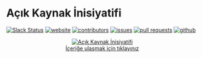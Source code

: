 # Açık Kaynak İnisiyatifi

[![Slack Status](https://acikkaynak-slack-inviter.herokuapp.com/badge.svg)](https://acikkaynak-slack-inviter.herokuapp.com/)
[![website][website-image]][website-url]
[![contributors][contributors-image]][contributors-url]
[![issues][issues-image]][issues-url]
[![pull requests][issues-pr-image]][issues-pr-url]
[![github][github-image]][github-url]


<div align="center">
    <a href="https://acik-kaynak.org/">
        <img src="./Media/acikkaynak-logo-284px.png" alt="Açık Kaynak İnisiyatifi" title="" />
    </a>
    <br />
    <a href="https://acik-kaynak.org/"> İçeriğe ulaşmak için tıklayınız </a>
</div>

[website-image]: https://img.shields.io/website-up-down-green-red/http/acikkaynak.info.svg
[website-url]: https://acik-kaynak.org/
[contributors-image]: https://img.shields.io/github/contributors/acikkaynak/acikkaynak.svg
[contributors-url]: https://github.com/acikkaynak/acikkaynak/blob/master/LICENSE
[issues-image]: https://img.shields.io/github/issues/acikkaynak/acikkaynak.svg
[issues-url]: https://github.com/acikkaynak/acikkaynak/issues
[issues-pr-image]: https://img.shields.io/github/issues-pr/acikkaynak/acikkaynak.svg
[issues-pr-url]: https://github.com/acikkaynak/acikkaynak/pulls
[github-image]: https://img.shields.io/github/stars/acikkaynak/acikkaynak.svg?style=social&label=Star
[github-url]: https://github.com/acikkaynak/acikkaynak
